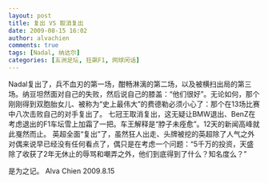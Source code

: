 ```yaml
---
layout: post
title: 复出 VS 取消复出
date: 2009-08-15 16:02
author: alvachien
comments: true
tags: [Nadal, 纳达尔]
categories: [五洲足坛, 狂飙F1, 网球闲话]
---
```

Nadal复出了，兵不血刃的第一场，酣畅淋漓的第二场，以及被横扫出局的第三场。纳豆坦然面对自己的失败，然后说自己的膝盖：“他们很好”。无论如何，那个刚刚得到双胞胎女儿、被称为“史上最伟大”的费德勒必须小心了：那个在13场比赛中八次击败自己的对手复出了。
七冠王取消复出，这无疑让BMW退出、BenZ在考虑退出的F1车坛雪上加霜了一把。车王解释是“脖子未痊愈”。12天的新闻高峰就此戛然而止。
英超全面“复出”了，虽然狂人出走、头牌被挖的英超除了人气之外对偶来说早已经没有任何看点了，偶只是在考虑一个问题：“5千万的投资，天盛除了收获了2年无休止的辱骂和嘲弄之外，他们到底得到了什么？知名度么？”
 
是为之记。
Alva Chien
2009.8.15
